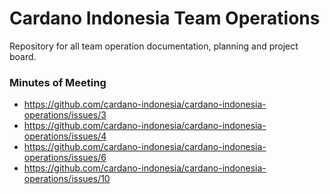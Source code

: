 # Cardano Indonesia Team Operations

Repository for all team operation documentation, planning and project board.

### Minutes of Meeting
- https://github.com/cardano-indonesia/cardano-indonesia-operations/issues/3
- https://github.com/cardano-indonesia/cardano-indonesia-operations/issues/4
- https://github.com/cardano-indonesia/cardano-indonesia-operations/issues/6
- https://github.com/cardano-indonesia/cardano-indonesia-operations/issues/10

